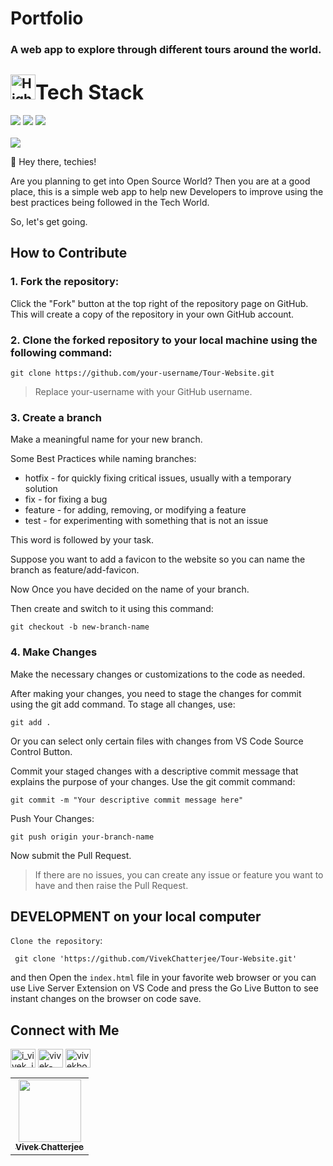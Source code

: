 # Portfolio

### A web app to explore through different tours around the world.

<div >
<h2><img src="https://raw.githubusercontent.com/Tarikul-Islam-Anik/Animated-Fluent-Emojis/master/Emojis/Travel%20and%20places/High%20Voltage.png" alt="High Voltage" width="40" height="40" /><font size="6">Tech Stack</font></h2>
<a href="https://developer.mozilla.org/en-US/docs/Glossary/HTML5"><img src="https://img.shields.io/badge/HTML5-E34F26.svg?style=for-the-badge&logo=HTML5&logoColor=white"></a>
<a href="https://developer.mozilla.org/en-US/docs/Web/JavaScript"><img src="https://img.shields.io/badge/JavaScript-F7DF1E.svg?style=for-the-badge&logo=JavaScript&logoColor=black"></a>
<a href="https://developer.mozilla.org/en-US/docs/Web/CSS"><img src="https://img.shields.io/badge/CSS3-1572B6.svg?style=for-the-badge&logo=CSS3&logoColor=black"></a>

<div>


<br> 
  <img src="https://readme-typing-svg.herokuapp.com?color=%2336BCF7&lines=Welcome+to+Portfolio+!;Let's+Build+this+Together;Thanks+for+Contributing"
 <img src= 'https://capsule-render.vercel.app/api?type=rect&color=gradient&height=2.5'/>
<br>

👋 Hey there, techies!

Are you planning to get into Open Source World?
Then you are at a good place, this is a simple web app to help new Developers to improve using the best practices being followed in the Tech World.

So, let's get going.

## How to Contribute

### 1. Fork the repository:
Click the "Fork" button at the top right of the repository page on GitHub. This will create a copy of the repository in your own GitHub account.

### 2. Clone the forked repository to your local machine using the following command:
```
git clone https://github.com/your-username/Tour-Website.git
```
> Replace your-username with your GitHub username.

### 3. Create a branch
Make a meaningful name for your new branch.

Some Best Practices while naming branches:
+ hotfix -	for quickly fixing critical issues, usually with a temporary solution
+ fix -	for fixing a bug
+ feature - for adding, removing, or modifying a feature
+ test - for experimenting with something that is not an issue

This word is followed by your task.

Suppose you want to add a favicon to the website so you can name the branch as feature/add-favicon.

Now Once you have decided on the name of your branch. 

Then create and switch to it using this command:

```
git checkout -b new-branch-name
```

### 4. Make Changes
Make the necessary changes or customizations to the code as needed.

After making your changes, you need to stage the changes for commit using the git add command. To stage all changes, use:
```
git add .
```

Or you can select only certain files with changes from VS Code Source Control Button.

Commit your staged changes with a descriptive commit message that explains the purpose of your changes. Use the git commit command:
```
git commit -m "Your descriptive commit message here"
```

Push Your Changes:
```
git push origin your-branch-name
```

Now submit the Pull Request.

> If there are no issues, you can create any issue or feature you want to have and then raise the Pull Request.

## DEVELOPMENT on your local computer
`Clone the repository`:
```
 git clone 'https://github.com/VivekChatterjee/Tour-Website.git'
```
and then Open the `index.html` file in your favorite web browser or you can use Live Server Extension on VS Code and press the Go Live Button to see instant changes on the browser on code save.


## Connect with Me

<a href="https://twitter.com/i_vivek_jsr" target="blank"><img align="center" src="https://raw.githubusercontent.com/rahuldkjain/github-profile-readme-generator/master/src/images/icons/Social/twitter.svg" alt="i_vivek_jsr" height="30" width="40" /></a>
<a href="https://linkedin.com/in/vivek-chatterjee-a590421b7/" target="blank"><img align="center" src="https://raw.githubusercontent.com/rahuldkjain/github-profile-readme-generator/master/src/images/icons/Social/linked-in-alt.svg" alt="vivek-chatterjee-a590421b7/" height="30" width="40" /></a>
<a href="https://instagram.com/vivekbossss" target="blank"><img align="center" src="https://raw.githubusercontent.com/rahuldkjain/github-profile-readme-generator/master/src/images/icons/Social/instagram.svg" alt="vivekbossss" height="30" width="40" /></a>


<table>
	<tr>
		<td align="center">
			<a href="https://github.com/VivekChatterjee">
				<img src="https://avatars.githubusercontent.com/u/77501726?s=400&u=4deeced16f78d4eac38069d959a4c9bb566b93be&v=4" width="100px" alt="" />
				<br /> <sub><b>Vivek Chatterjee</b></sub>
			</a>
			<br />
	    </a>
		</td>
	</tr>
</table>



